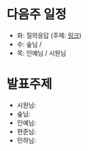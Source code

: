 # 다음주 일정
- 화: 질의응답 (주제: [링크](https://github.com/alsongDalsong/CS-Study/blob/main/week/4%EC%A3%BC%EC%B0%A8.md))
- 수: 숲님 / 
- 목: 인예님 / 시원님

# 발표주제
- 시원님:
- 숲님:
- 인예님:
- 현준님:
- 민하님:
